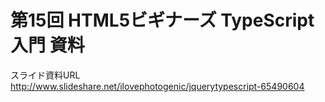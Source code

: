 # 第15回 HTML5ビギナーズ TypeScript入門 資料

スライド資料URL
http://www.slideshare.net/ilovephotogenic/jquerytypescript-65490604